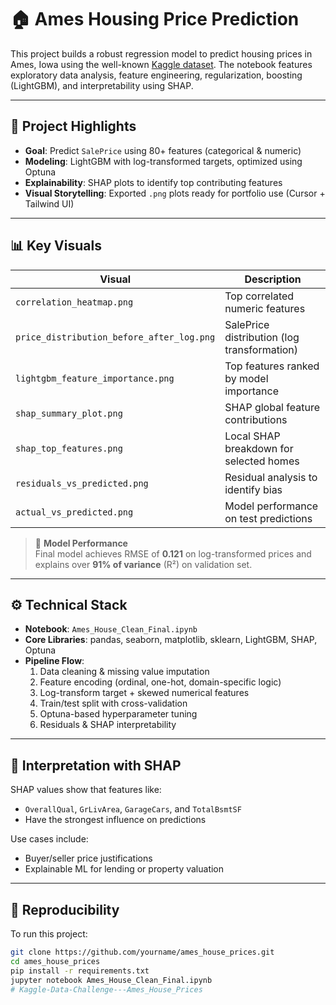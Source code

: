 # 🏠 Ames Housing Price Prediction

This project builds a robust regression model to predict housing prices in Ames, Iowa using the well-known [Kaggle dataset](https://www.kaggle.com/competitions/house-prices-advanced-regression-techniques). The notebook features exploratory data analysis, feature engineering, regularization, boosting (LightGBM), and interpretability using SHAP.

---

## 🚀 Project Highlights

- **Goal**: Predict `SalePrice` using 80+ features (categorical & numeric)
- **Modeling**: LightGBM with log-transformed targets, optimized using Optuna
- **Explainability**: SHAP plots to identify top contributing features
- **Visual Storytelling**: Exported `.png` plots ready for portfolio use (Cursor + Tailwind UI)

---

## 📊 Key Visuals

| Visual | Description |
|--------|-------------|
| `correlation_heatmap.png` | Top correlated numeric features |
| `price_distribution_before_after_log.png` | SalePrice distribution (log transformation) |
| `lightgbm_feature_importance.png` | Top features ranked by model importance |
| `shap_summary_plot.png` | SHAP global feature contributions |
| `shap_top_features.png` | Local SHAP breakdown for selected homes |
| `residuals_vs_predicted.png` | Residual analysis to identify bias |
| `actual_vs_predicted.png` | Model performance on test predictions |

> 🎯 **Model Performance**  
> Final model achieves RMSE of **0.121** on log-transformed prices and explains over **91% of variance** (R²) on validation set.

---

## ⚙️ Technical Stack

- **Notebook**: `Ames_House_Clean_Final.ipynb`
- **Core Libraries**: pandas, seaborn, matplotlib, sklearn, LightGBM, SHAP, Optuna
- **Pipeline Flow**:
  1. Data cleaning & missing value imputation
  2. Feature encoding (ordinal, one-hot, domain-specific logic)
  3. Log-transform target + skewed numerical features
  4. Train/test split with cross-validation
  5. Optuna-based hyperparameter tuning
  6. Residuals & SHAP interpretability

---

## 🧠 Interpretation with SHAP

SHAP values show that features like:
- `OverallQual`, `GrLivArea`, `GarageCars`, and `TotalBsmtSF`
- Have the strongest influence on predictions

<insert SHAP summary image here>

Use cases include:
- Buyer/seller price justifications
- Explainable ML for lending or property valuation

---

## 🔁 Reproducibility

To run this project:

```bash
git clone https://github.com/yourname/ames_house_prices.git
cd ames_house_prices
pip install -r requirements.txt
jupyter notebook Ames_House_Clean_Final.ipynb
# Kaggle-Data-Challenge---Ames_House_Prices
